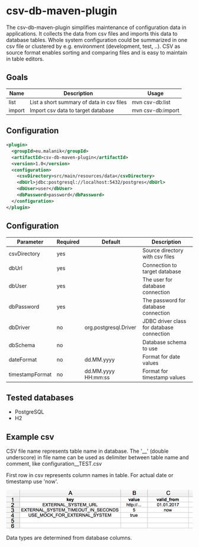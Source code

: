 csv-db-maven-plugin
===================

The csv-db-maven-plugin simplifies maintenance of configuration data in applications. 
It collects the data from csv files and imports this data to database tables. 
Whole system configuration could be summarized in one csv file 
or clustered by e.g. environment (development, test, ..). 
CSV as source format enables sorting and comparing files and is easy to maintain in table editors.   

Goals
-----
| Name  | Description | Usage |
| ------------- | ------------- | ------------- |
| list  | List a short summary of data in csv files  | mvn csv-db:list |
| import  | Import csv data to target database  | mvn csv-db:import |

Configuration
-------------
```xml
<plugin>
  <groupId>eu.malanik</groupId>
  <artifactId>csv-db-maven-plugin</artifactId>
  <version>1.0</version>
  <configuration>
    <csvDirectory>src/main/resources/data</csvDirectory>
    <dbUrl>jdbc:postgresql://localhost:5432/postgres</dbUrl>
    <dbUser>user</dbUser>
    <dbPassword>password</dbPassword>
  </configuration>
</plugin>
```

Configuration
-------------
| Parameter  | Required | Default  | Description | 
| ------------- | ------------- | ------------- | ------------- |
| csvDirectory  | yes  |  | Source directory with csv files  |
| dbUrl  | yes  | | Connection to target database   | 
| dbUser  | yes  |  | The user for database connection |
| dbPassword  | yes  |  | The password for database connection |
| dbDriver  | no  | org.postgresql.Driver  | JDBC driver class for database connection  |
| dbSchema  | no  |  | Database schema to use |
| dateFormat  | no  | dd.MM.yyyy  | Format for date values  |
| timestampFormat  | no | dd.MM.yyyy HH:mm:ss  | Format for timestamp values  |


Tested databases
----------------
- PostgreSQL
- H2



Example csv
----------------
CSV file name represents table name in database. The '__' (double underscore) in file name 
can be used as delimiter between table name and comment, like configuration__TEST.csv

First row in csv represents column names in table. For actual date or timestamp use 'now'.

![Alt text](/doc/csv.png?raw=true "csv example")

Data types are determined from database columns.
